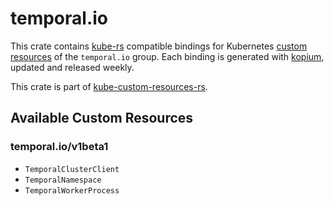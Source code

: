 <!--
SPDX-FileCopyrightText: The kube-custom-resources-rs Authors
SPDX-License-Identifier: 0BSD
 -->

# temporal.io

This crate contains [kube-rs](https://kube.rs/) compatible bindings for Kubernetes [custom resources](https://kubernetes.io/docs/tasks/extend-kubernetes/custom-resources/custom-resource-definitions/) of the `temporal.io` group. Each binding is generated with [kopium](https://github.com/kube-rs/kopium), updated and released weekly.

This crate is part of [kube-custom-resources-rs](https://github.com/metio/kube-custom-resources-rs).

## Available Custom Resources

### temporal.io/v1beta1
- `TemporalClusterClient`
- `TemporalNamespace`
- `TemporalWorkerProcess`
